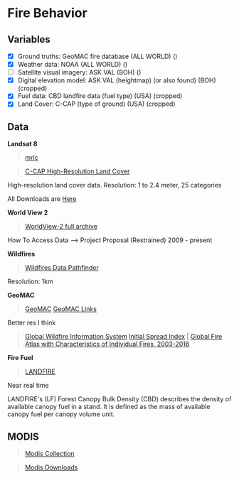 # Fire Behavior

## Variables

- [x] Ground truths: GeoMAC fire database                               (ALL WORLD)     ()
- [x] Weather data: NOAA                                                (ALL WORLD)     ()
- [ ] Satellite visual imagery: ASK VAL                                 (BOH)           ()
- [x] Digital elevation model: ASK VAL (heightmap) (or also found)      (BOH)           (cropped)
- [x] Fuel data: CBD landfire data (fuel type)                          (USA)           (cropped)
- [x] Land Cover: C-CAP (type of ground)                                (USA)           (cropped)

## Data 

**Landsat 8**
> [mrlc](https://www.mrlc.gov/data) 

> [C-CAP High-Resolution Land Cover](https://coast.noaa.gov/digitalcoast/data/ccaphighres.html)

High-resolution land cover data. 
Resolution: 1 to 2.4 meter, 25 categories

All Downloads are [Here](https://coastalimagery.blob.core.windows.net/ccap-landcover/CCAP_bulk_download/High_Resolution_Land_Cover/Version_2_Data/index.html)

**World View 2**
> [WorldView-2 full archive](https://earth.esa.int/eogateway/catalog/worldview-2-full-archive-and-tasking)

How To Access Data --> Project Proposal (Restrained)
2009 - present

**Wildfires**
> [Wildfires Data Pathfinder](https://www.earthdata.nasa.gov/learn/pathfinders/wildfires-data-pathfinder/find-data#post-fire-impacts)

Resolution: 1km

**GeoMAC**

> [GeoMAC](https://pubs.usgs.gov/ds/612/)
> [GeoMAC Links](https://wildfire.usgs.gov/geomac/GeoMACTransition.shtml)

Better res I think

> [Global Wildfire Information System](https://gwis.jrc.ec.europa.eu/) 
[Initial Spread Index](https://zenodo.org/records/3250949) | 
[Global Fire Atlas with Characteristics of Individual Fires, 2003-2016](https://daac.ornl.gov/cgi-bin/dsviewer.pl?ds_id=1642)

**Fire Fuel** 
> [LANDFIRE](https://landfire.gov/fuel.php)

Near real time

LANDFIRE's (LF) Forest Canopy Bulk Density (CBD) describes the density of available canopy fuel in a stand. It is defined as the mass of available canopy fuel per canopy volume unit. 

## MODIS

> [Modis Collection](https://lance.modaps.eosdis.nasa.gov/data_products/)

> [Modis Downloads](https://nrt3.modaps.eosdis.nasa.gov/archive/allData/61)